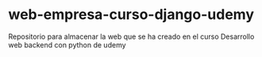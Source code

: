 # web-empresa-curso-django-udemy
Repositorio para almacenar la web que se ha creado en el curso Desarrollo web backend con python de udemy
